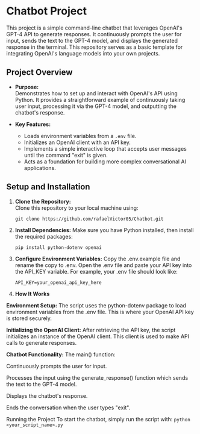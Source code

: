 # Chatbot Project

This project is a simple command-line chatbot that leverages OpenAI's GPT-4 API to generate responses. It continuously prompts the user for input, sends the text to the GPT-4 model, and displays the generated response in the terminal. This repository serves as a basic template for integrating OpenAI's language models into your own projects.

## Project Overview

- **Purpose:**  
  Demonstrates how to set up and interact with OpenAI's API using Python. It provides a straightforward example of continuously taking user input, processing it via the GPT-4 model, and outputting the chatbot's response.

- **Key Features:**  
  - Loads environment variables from a `.env` file.
  - Initializes an OpenAI client with an API key.
  - Implements a simple interactive loop that accepts user messages until the command "exit" is given.
  - Acts as a foundation for building more complex conversational AI applications.

## Setup and Installation

1. **Clone the Repository:**  
   Clone this repository to your local machine using:
   ```
   git clone https://github.com/rafaelVictor05/Chatbot.git
   ```

2. **Install Dependencies:**
    Make sure you have Python installed, then install the required packages:
    ```
    pip install python-dotenv openai
    ```

3. **Configure Environment Variables:**
    Copy the .env.example file and rename the copy to .env.
    Open the .env file and paste your API key into the API_KEY variable.
    For example, your .env file should look like:
    ```
    API_KEY=your_openai_api_key_here
    ```
4. **How It Works**

**Environment Setup:**
The script uses the python-dotenv package to load environment variables from the .env file. This is where your OpenAI API key is stored securely.

**Initializing the OpenAI Client:**
After retrieving the API key, the script initializes an instance of the OpenAI client. This client is used to make API calls to generate responses.

**Chatbot Functionality:**
The main() function:

Continuously prompts the user for input.

Processes the input using the generate_response() function which sends the text to the GPT-4 model.

Displays the chatbot's response.

Ends the conversation when the user types "exit".

Running the Project
To start the chatbot, simply run the script with:
    ```
    python <your_script_name>.py
    ```

